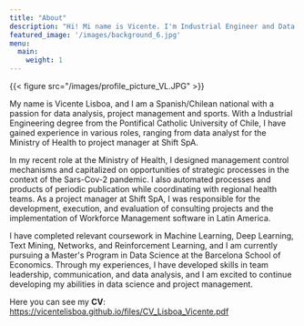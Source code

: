 ```yaml
---
title: "About"
description: "Hi! Mi name is Vicente. I'm Industrial Engineer and Data Scientist. I have experience working in consultancy and public institutions"
featured_image: '/images/background_6.jpg'
menu:
  main:
    weight: 1
---
```

{{< figure src="/images/profile_picture_VL.JPG" >}}

My name is Vicente Lisboa, and I am a Spanish/Chilean national with a passion for data analysis, project management and sports. With a Industrial Engineering degree from the Pontifical Catholic University of Chile, I have gained experience in various roles, ranging from data analyst for the Ministry of Health to project manager at Shift SpA.

In my recent role at the Ministry of Health, I designed management control mechanisms and capitalized on opportunities of strategic processes in the context of the Sars-Cov-2 pandemic. I also automated processes and products of periodic publication while coordinating with regional health teams. As a project manager at Shift SpA, I was responsible for the development, execution, and evaluation of consulting projects and the implementation of Workforce Management software in Latin America.

I have completed relevant coursework in Machine Learning, Deep Learning, Text Mining, Networks, and Reinforcement Learning, and I am currently pursuing a Master's Program in Data Science at the Barcelona School of Economics. Through my experiences, I have developed skills in team leadership, communication, and data analysis, and I am excited to continue developing my abilities in data science and project management.

Here you can see my **CV**: https://vicentelisboa.github.io/files/CV_Lisboa_Vicente.pdf
